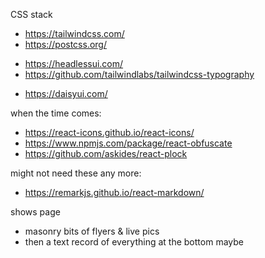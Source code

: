 CSS stack
+ https://tailwindcss.com/
+ https://postcss.org/
- https://headlessui.com/
- https://github.com/tailwindlabs/tailwindcss-typography
+ https://daisyui.com/

when the time comes:
+ https://react-icons.github.io/react-icons/
+ https://www.npmjs.com/package/react-obfuscate
+ https://github.com/askides/react-plock

might not need these any more:
- https://remarkjs.github.io/react-markdown/

shows page
- masonry bits of flyers & live pics
- then a text record of everything at the bottom maybe